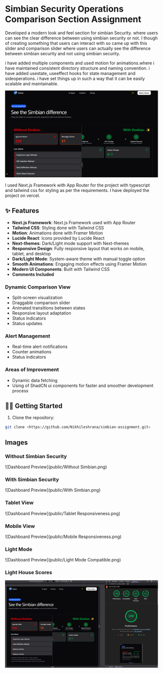 # Simbian Security Operations Comparison Section Assignment

Developed a modern look and feel section for simbian Security. 
where users can see the clear difference between using simbian security or not. I though of creating something that users can interact with so came up with this slider and comparison slider where users can actually see the difference between simbian security and not using simbian security.

i have added multiple components and used motion for animations.where i have maintained consistent directory structure and naming convention. i have added
usestate, useeffect hooks for state management and sideoperations. i have set things up in such a way that it can be easily scalable and maintainable.

![Dashboard Preview](public/Home.png)

I used Next.js Framework with App Router for the project with typescript and tailwind css for styling as per the requirements. I have deployed the project on vercel.

## ✨ Features

- **Next.js Framework**: Next.js Framework used with App Router
- **Tailwind CSS**: Styling done with Tailwind CSS
- **Motion**: Animations done with Framer Motion
- **Lucide React**: Icons provided by Lucide React
- **Next-themes**: Dark/Light mode support with Next-themes
- **Responsive Design**: Fully responsive layout that works on mobile, tablet, and desktop
- **Dark/Light Mode**: System-aware theme with manual toggle option
- **Smooth Animations**: Engaging motion effects using Framer Motion
- **Modern UI Components**: Built with Tailwind CSS
- **Comments Included**

### Dynamic Comparison View
- Split-screen visualization
- Draggable comparison slider
- Animated transitions between states
- Responsive layout adaptation
- Status indicators
- Status updates

### Alert Management
- Real-time alert notifications
- Counter animations
- Status indicators

### Areas of Improvement
- Dynamic data fetching
- Using of ShadCN ui components for faster and smoother development process

## 🏃‍♂️ Getting Started

1. Clone the repository:
```bash
git clone <https://github.com/Nikhileshrana/simbian-assignment.git>
```

## Images

### Without Simbian Security
![Dashboard Preview](public/Without Simbian.png)
### With Simbian Security
![Dashboard Preview](public/With Simbian.png)
### Tablet View
![Dashboard Preview](public/Tablet Responsiveness.png)
### Mobile View
![Dashboard Preview](public/Mobile Responsiveness.png)
### Light Mode
![Dashboard Preview](public/Light Mode Compatible.png)

### Light House Scores
![Dashboard Preview](public/Performance.png)

